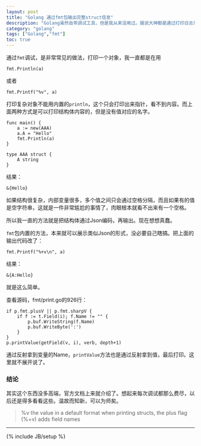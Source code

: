 ```yaml
---
layout: post
title: "Golang 通过fmt包输出完整struct信息"
description: "Golang虽然自带调试工具，但是我从来没用过。据说大神都是通过打印日志来调试^ ^。那么问题来了，如何才能完整的打印一个对象？"
category: "golang"
tags: ["Golang","fmt"]
toc: true
---
```


通过`fmt`调试，是非常常见的做法，打印一个对象，我一直都是在用

	fmt.Println(a)
	
或者

	fmt.Printf("%v", a)
	
打印复杂对象不能用内置的`println`，这个只会打印出来指针，看不到内容。而上面两种方式是可以打印结构体内容的，但是没有值对应的名字。

	func main() {
		a := new(AAA)
		a.A = "Hello"
		fmt.Println(a)
	}

	type AAA struct {
		A string
	}

结果：

	&{Hello}

如果结构很复杂，内部变量很多，多个值之间只会通过空格分隔，而且如果有的值是空字符串，这就是一件非常尴尬的事情了，肉眼根本就看不出来有一个空格。

所以我一直的方法就是把结构体通过Json编码，再输出。现在想想真蠢。

`fmt`包内置的方法，本来就可以展示类似Json的形式，没必要自己瞎搞。把上面的输出代码改了：

	fmt.Printf("%+v\n", a)
	
结果：

	&{A:Hello}
	
就是这么简单。

查看源码，fmt/print.go的926行：

	if p.fmt.plusV || p.fmt.sharpV {
		if f := t.Field(i); f.Name != "" {
			p.buf.WriteString(f.Name)
			p.buf.WriteByte(':')
		}
	}
	p.printValue(getField(v, i), verb, depth+1)
	
通过反射拿到变量的Name，`printValue`方法也是通过反射拿到值，最后打印。这里就不展开说了。
	
### 结论

其实这个东西没多高端，官方文档上来就介绍了。想起来每次调试都那么费尽，以后还是得多看看这些。温故而知新，可以为师矣。

> %v	the value in a default format
> 		when printing structs, the plus flag (%+v) adds field names


---

{% include JB/setup %}
